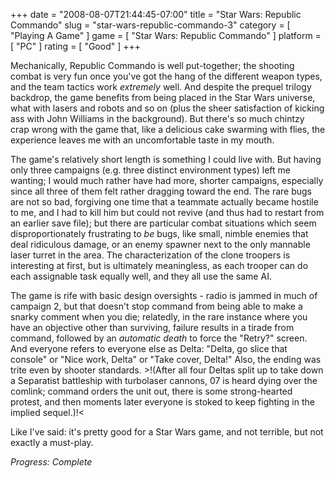 +++
date = "2008-08-07T21:44:45-07:00"
title = "Star Wars: Republic Commando"
slug = "star-wars-republic-commando-3"
category = [ "Playing A Game" ]
game = [ "Star Wars: Republic Commando" ]
platform = [ "PC" ]
rating = [ "Good" ]
+++

Mechanically, Republic Commando is well put-together; the shooting combat is very fun once you've got the hang of the different weapon types, and the team tactics work <i>extremely</i> well.  And despite the prequel trilogy backdrop, the game benefits from being placed in the Star Wars universe, what with lasers and robots and so on (plus the sheer satisfaction of kicking ass with John Williams in the background).  But there's so much chintzy crap wrong with the game that, like a delicious cake swarming with flies, the experience leaves me with an uncomfortable taste in my mouth.

The game's relatively short length is something I could live with.  But having only three campaigns (e.g. three distinct environment types) left me wanting; I would much rather have had more, shorter campaigns, especially since all three of them felt rather dragging toward the end.  The rare bugs are not so bad, forgiving one time that a teammate actually became hostile to me, and I had to kill him but could not revive (and thus had to restart from an earlier save file); but there are particular combat situations which seem disproportionately frustrating to <i>be</i> bugs, like small, nimble enemies that deal ridiculous damage, or an enemy spawner next to the only mannable laser turret in the area.  The characterization of the clone troopers is interesting at first, but is ultimately meaningless, as each trooper can do each assignable task equally well, and they all use the same AI.

The game is rife with basic design oversights - radio is jammed in much of campaign 2, but that doesn't stop command from being able to make a snarky comment when you die; relatedly, in the rare instance where you have an objective other than surviving, failure results in a tirade from command, followed by an <i>automatic death</i> to force the "Retry?" screen.  And everyone refers to everyone else as Delta: "Delta, go slice that console" or "Nice work, Delta" or "Take cover, Delta!"  Also, the ending was trite even by shooter standards.  >!(After all four Deltas split up to take down a Separatist battleship with turbolaser cannons, 07 is heard dying over the comlink; command orders the unit out, there is some strong-hearted protest, and then moments later everyone is stoked to keep fighting in the implied sequel.)!<

Like I've said: it's pretty good for a Star Wars game, and not terrible, but not exactly a must-play.

<i>Progress: Complete</i>